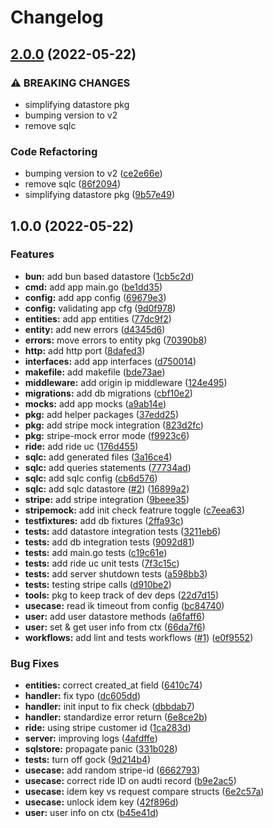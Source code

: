 # Changelog

## [2.0.0](https://github.com/rafael-piovesan/go-rocket-ride/compare/v1.0.0...v2.0.0) (2022-05-22)


### ⚠ BREAKING CHANGES

* simplifying datastore pkg
* bumping version to v2
* remove sqlc

### Code Refactoring

* bumping version to v2 ([ce2e66e](https://github.com/rafael-piovesan/go-rocket-ride/commit/ce2e66e690c744b92782911d1e34c560a6fddad4))
* remove sqlc ([86f2094](https://github.com/rafael-piovesan/go-rocket-ride/commit/86f20944ab3105a1c4775a45df0a72e73ebcbbc8))
* simplifying datastore pkg ([9b57e49](https://github.com/rafael-piovesan/go-rocket-ride/commit/9b57e49cf7fc37eb56c35c31a2c815470552cb63))

## 1.0.0 (2022-05-22)


### Features

* **bun:** add bun based datastore ([1cb5c2d](https://github.com/rafael-piovesan/go-rocket-ride/commit/1cb5c2d01cb5acc5746a4f1e5d6ccd789e979a70))
* **cmd:** add app main.go ([be1dd35](https://github.com/rafael-piovesan/go-rocket-ride/commit/be1dd35fc286e9828df468b3c896e022a7c1b325))
* **config:** add app config ([69679e3](https://github.com/rafael-piovesan/go-rocket-ride/commit/69679e3f019a795726076f29efde043ab98a815b))
* **config:** validating app cfg ([9d0f978](https://github.com/rafael-piovesan/go-rocket-ride/commit/9d0f9785c25796a6ba61640a9229209c21d165a1))
* **entities:** add app entities ([77dc9f2](https://github.com/rafael-piovesan/go-rocket-ride/commit/77dc9f2eb21d9e1a22e5c5c9d1dfb38b67b589f3))
* **entity:** add new errors ([d4345d6](https://github.com/rafael-piovesan/go-rocket-ride/commit/d4345d6ef30078d4a761438134a61b3671571e0b))
* **errors:** move errors to entity pkg ([70390b8](https://github.com/rafael-piovesan/go-rocket-ride/commit/70390b849226ad28354a55518d5b37ae061d422b))
* **http:** add http port ([8dafed3](https://github.com/rafael-piovesan/go-rocket-ride/commit/8dafed34507ed1731a3b000c28c2fcc9f29b99e7))
* **interfaces:** add app interfaces ([d750014](https://github.com/rafael-piovesan/go-rocket-ride/commit/d750014f27ad76415fd4e5f8e40a88a85214ac34))
* **makefile:** add makefile ([bde73ae](https://github.com/rafael-piovesan/go-rocket-ride/commit/bde73ae0b76e40b9462d3594e069590387eecb85))
* **middleware:** add origin ip middleware ([124e495](https://github.com/rafael-piovesan/go-rocket-ride/commit/124e49563b62c15fe4adc175e40535396a1b0bef))
* **migrations:** add db migrations ([cbf10e2](https://github.com/rafael-piovesan/go-rocket-ride/commit/cbf10e29d5b7a09dec0c6f180ea1584689de1fc6))
* **mocks:** add app mocks ([a9ab14e](https://github.com/rafael-piovesan/go-rocket-ride/commit/a9ab14eb893179a91c653b498a0f7765c236507a))
* **pkg:** add helper packages ([37edd25](https://github.com/rafael-piovesan/go-rocket-ride/commit/37edd2531628a2912e7b16f5e6dc91008b0b17df))
* **pkg:** add stripe mock integration ([823d2fc](https://github.com/rafael-piovesan/go-rocket-ride/commit/823d2fca588c64efef1e05dba325dc185fde9587))
* **pkg:** stripe-mock error mode ([f9923c6](https://github.com/rafael-piovesan/go-rocket-ride/commit/f9923c669db5bcae16e478fb85015dcc8e652b09))
* **ride:** add ride uc ([176d455](https://github.com/rafael-piovesan/go-rocket-ride/commit/176d455dda321bafadc895dbd7989fd5caba7019))
* **sqlc:** add generated files ([3a16ce4](https://github.com/rafael-piovesan/go-rocket-ride/commit/3a16ce473a10f7c3ded376a5c7c3211809dbfd51))
* **sqlc:** add queries statements ([77734ad](https://github.com/rafael-piovesan/go-rocket-ride/commit/77734ad78c5b8f86f7d3dde3a59f34bb13d1f04b))
* **sqlc:** add sqlc config ([cb6d576](https://github.com/rafael-piovesan/go-rocket-ride/commit/cb6d576ff57eff6be984805ec3abd35009a59bd7))
* **sqlc:** add sqlc datastore ([#2](https://github.com/rafael-piovesan/go-rocket-ride/issues/2)) ([16899a2](https://github.com/rafael-piovesan/go-rocket-ride/commit/16899a281bbb1b6589f3ff316d561ba8e9064db2))
* **stripe:** add stripe integration ([9beee35](https://github.com/rafael-piovesan/go-rocket-ride/commit/9beee350523fbe3cd935ab7fa45362ab5b2607fe))
* **stripemock:** add init check featrure toggle ([c7eea63](https://github.com/rafael-piovesan/go-rocket-ride/commit/c7eea63bb01ca4648f119ef597f190aee3fa1261))
* **testfixtures:** add db fixtures ([2ffa93c](https://github.com/rafael-piovesan/go-rocket-ride/commit/2ffa93ceb0fe322e0f6c0d726288d0b04311f8d7))
* **tests:** add datastore integration tests ([3211eb6](https://github.com/rafael-piovesan/go-rocket-ride/commit/3211eb6668ec6032743a4ddecfdf11071fdfb41f))
* **tests:** add db integration tests ([9092d81](https://github.com/rafael-piovesan/go-rocket-ride/commit/9092d810ee36c7cfdd90e63dd86d27f4b00eb072))
* **tests:** add main.go tests ([c19c61e](https://github.com/rafael-piovesan/go-rocket-ride/commit/c19c61e0ab4e39a5b2531d0117965d54dda04aaf))
* **tests:** add ride uc unit tests ([7f3c15c](https://github.com/rafael-piovesan/go-rocket-ride/commit/7f3c15c81f9eeba07eec6eda79b1b4c85857efa5))
* **tests:** add server shutdown tests ([a598bb3](https://github.com/rafael-piovesan/go-rocket-ride/commit/a598bb3d601c07dc1b463b5a779a9c3b00e6c8e4))
* **tests:** testing stripe calls ([d910be2](https://github.com/rafael-piovesan/go-rocket-ride/commit/d910be26204f024734984a160c92dededf38690f))
* **tools:** pkg to keep track of dev deps ([22d7d15](https://github.com/rafael-piovesan/go-rocket-ride/commit/22d7d15867fcea43f8ccfd7907b618604f2239c6))
* **usecase:** read ik timeout from config ([bc84740](https://github.com/rafael-piovesan/go-rocket-ride/commit/bc84740e112af1da365fe8e023fa910127352bc4))
* **user:** add user datastore methods ([a6faff6](https://github.com/rafael-piovesan/go-rocket-ride/commit/a6faff6246dae81ec6ef88cd38ff978cfaf71239))
* **user:** set & get user info from ctx ([66da7f6](https://github.com/rafael-piovesan/go-rocket-ride/commit/66da7f6f2a72b4c190c4042c7386f04dfd73829c))
* **workflows:** add lint and tests workflows ([#1](https://github.com/rafael-piovesan/go-rocket-ride/issues/1)) ([e0f9552](https://github.com/rafael-piovesan/go-rocket-ride/commit/e0f9552061926b46892af1b7d9971d666da2032a))


### Bug Fixes

* **entities:** correct created_at field ([6410c74](https://github.com/rafael-piovesan/go-rocket-ride/commit/6410c749b6986633f2fdb25a122be4086b7ab71b))
* **handler:** fix typo ([dc605dd](https://github.com/rafael-piovesan/go-rocket-ride/commit/dc605ddcce4f3bfbb2eea8dd868c7cc9fe2de2a8))
* **handler:** init input to fix check ([dbbdab7](https://github.com/rafael-piovesan/go-rocket-ride/commit/dbbdab728ce0de20736d649ab0687c5d0194c0cc))
* **handler:** standardize error return ([6e8ce2b](https://github.com/rafael-piovesan/go-rocket-ride/commit/6e8ce2b637864b53b9f87eb3498aa57c4d4a5663))
* **ride:** using stripe customer id ([1ca283d](https://github.com/rafael-piovesan/go-rocket-ride/commit/1ca283d990db9a22400cc5fcf10488025730a9c9))
* **server:** improving logs ([4afdffe](https://github.com/rafael-piovesan/go-rocket-ride/commit/4afdffea2e9aca30bc04fd9d74c01ffc8092b7fa))
* **sqlstore:** propagate panic ([331b028](https://github.com/rafael-piovesan/go-rocket-ride/commit/331b02834c09e5f61fe3d116d4ae76eaa733ef47))
* **tests:** turn off gock ([9d214b4](https://github.com/rafael-piovesan/go-rocket-ride/commit/9d214b486ca0af4efda3f6b2b4d67ce07df3ac54))
* **usecase:** add random stripe-id ([6662793](https://github.com/rafael-piovesan/go-rocket-ride/commit/6662793e8eae523f8a801710be73f7844d39e92a))
* **usecase:** correct ride ID on audti record ([b9e2ac5](https://github.com/rafael-piovesan/go-rocket-ride/commit/b9e2ac59d23972d2e8d46433f2c61983dcb05b29))
* **usecase:** idem key vs request compare structs ([6e2c57a](https://github.com/rafael-piovesan/go-rocket-ride/commit/6e2c57abd6756e267f00cc5ab9f2ac4da3c5f1e5))
* **usecase:** unlock idem key ([42f896d](https://github.com/rafael-piovesan/go-rocket-ride/commit/42f896d7b9c8508841f1118a23970e7f3d050389))
* **user:** user info on ctx ([b45e41d](https://github.com/rafael-piovesan/go-rocket-ride/commit/b45e41d529006909ec822e2783accdc3d4a8a89a))
